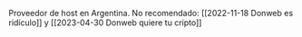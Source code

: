 Proveedor de host en Argentina. No recomendado: [[2022-11-18 Donweb es ridículo]] y [[2023-04-30 Donweb quiere tu cripto]]
